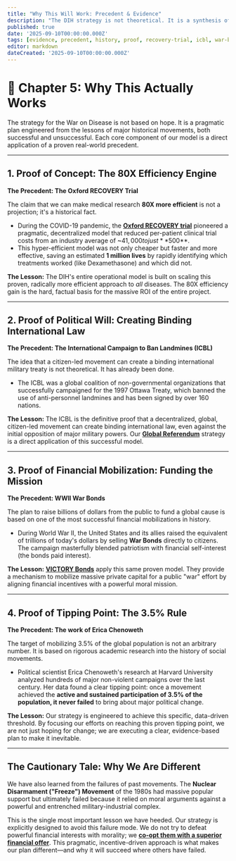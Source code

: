 ```yaml
---
title: "Why This Will Work: Precedent & Evidence"
description: "The DIH strategy is not theoretical. It is a synthesis of proven historical models, from the financial engineering of WWII War Bonds to the citizen-led victory of the International Campaign to Ban Landmines."
published: true
date: '2025-09-10T00:00:00.000Z'
tags: [evidence, precedent, history, proof, recovery-trial, icbl, war-bonds, 3-5-rule]
editor: markdown
dateCreated: '2025-09-10T00:00:00.000Z'
---
```


# 📖 Chapter 5: Why This Actually Works

The strategy for the War on Disease is not based on hope. It is a pragmatic plan engineered from the lessons of major historical movements, both successful and unsuccessful. Each core component of our model is a direct application of a proven real-world precedent.

---

## 1. Proof of Concept: The 80X Efficiency Engine
**The Precedent: The Oxford RECOVERY Trial**

The claim that we can make medical research **80X more efficient** is not a projection; it's a historical fact.

-   During the COVID-19 pandemic, the **[Oxford RECOVERY trial](https://www.recoverytrial.net/)** pioneered a pragmatic, decentralized model that reduced per-patient clinical trial costs from an industry average of ~$41,000 to just **$500**.
-   This hyper-efficient model was not only cheaper but faster and more effective, saving an estimated **1 million lives** by rapidly identifying which treatments worked (like Dexamethasone) and which did not.

**The Lesson:** The DIH's entire operational model is built on scaling this proven, radically more efficient approach to *all* diseases. The 80X efficiency gain is the hard, factual basis for the massive ROI of the entire project.

---

## 2. Proof of Political Will: Creating Binding International Law
**The Precedent: The International Campaign to Ban Landmines (ICBL)**

The idea that a citizen-led movement can create a binding international military treaty is not theoretical. It has already been done.

-   The ICBL was a global coalition of non-governmental organizations that successfully campaigned for the 1997 Ottawa Treaty, which banned the use of anti-personnel landmines and has been signed by over 160 nations.

**The Lesson:** The ICBL is the definitive proof that a decentralized, global, citizen-led movement can create binding international law, even against the initial opposition of major military powers. Our **[Global Referendum](./strategy.md)** strategy is a direct application of this successful model.

---

## 3. Proof of Financial Mobilization: Funding the Mission
**The Precedent: WWII War Bonds**

The plan to raise billions of dollars from the public to fund a global cause is based on one of the most successful financial mobilizations in history.

-   During World War II, the United States and its allies raised the equivalent of trillions of today's dollars by selling **War Bonds** directly to citizens. The campaign masterfully blended patriotism with financial self-interest (the bonds paid interest).

**The Lesson:** **[VICTORY Bonds](./economics.md)** apply this same proven model. They provide a mechanism to mobilize massive private capital for a public "war" effort by aligning financial incentives with a powerful moral mission.

---

## 4. Proof of Tipping Point: The 3.5% Rule
**The Precedent: The work of Erica Chenoweth**

The target of mobilizing 3.5% of the global population is not an arbitrary number. It is based on rigorous academic research into the history of social movements.

-   Political scientist Erica Chenoweth's research at Harvard University analyzed hundreds of major non-violent campaigns over the last century. Her data found a clear tipping point: once a movement achieved the **active and sustained participation of 3.5% of the population, it never failed** to bring about major political change.

**The Lesson:** Our strategy is engineered to achieve this specific, data-driven threshold. By focusing our efforts on reaching this proven tipping point, we are not just hoping for change; we are executing a clear, evidence-based plan to make it inevitable.

---

## The Cautionary Tale: Why We Are Different

We have also learned from the failures of past movements. The **Nuclear Disarmament ("Freeze") Movement** of the 1980s had massive popular support but ultimately failed because it relied on moral arguments against a powerful and entrenched military-industrial complex.

This is the single most important lesson we have heeded. Our strategy is explicitly designed to avoid this failure mode. We do not try to defeat powerful financial interests with morality; we **[co-opt them with a superior financial offer](./strategy.md)**. This pragmatic, incentive-driven approach is what makes our plan different—and why it will succeed where others have failed.
